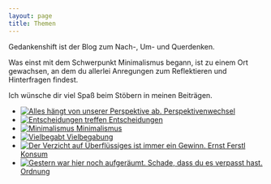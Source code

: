 ```yaml
---
layout: page
title: Themen
---
```


Gedankenshift ist der Blog zum Nach-, Um- und Querdenken.

Was einst mit dem Schwerpunkt Minimalismus begann, ist zu einem Ort gewachsen,
an dem du allerlei Anregungen zum Reflektieren und Hinterfragen findest.

Ich wünsche dir viel Spaß beim Stöbern in meinen Beiträgen.

<ul class="categories">

<li>
<a href="{{site.baseurl}}/tags/Perspektivenwechsel.html">
<img src="{{site.baseurl}}/assets/img/categories/Perspektive.jpg" alt="Alles hängt von unserer Perspektive ab."/>
<span>Perspektivenwechsel</span>
</a>
</li>
<li>
<a href="{{site.baseurl}}/tags/Entscheidungen.html">
<img src="{{site.baseurl}}/assets/img/categories/Entscheidungen.jpg" alt="Entscheidungen treffen"/>
<span>Entscheidungen</span>
</a>
</li>
<li>
<a href="{{site.baseurl}}/tags/Minimalismus.html">
<img src="{{site.baseurl}}/assets/img/categories/Minimalismus.jpg" alt="Minimalismus"/>
<span>Minimalismus</span>
</a>
</li>

<li>
<a href="{{site.baseurl}}/tags/Vielbegabt.html">
<img src="{{site.baseurl}}/assets/img/categories/Vielbegabt.jpg" alt="Vielbegabt"/>
<span>Vielbegabung</span>
</a>
</li>
<li>
<a href="{{site.baseurl}}/categories/Nachhaltigkeit.html">
<img src="{{site.baseurl}}/assets/img/categories/Nachhaltigkeit.jpg" alt="Der Verzicht auf Überflüssiges ist immer ein Gewinn. Ernst Ferstl"/>
<span>Konsum</span>
</a>
</li>
<li>
<a href="{{site.baseurl}}/categories/Ordnung.html">
<img src="{{site.baseurl}}/assets/img/categories/Ordnung.jpg" alt="Gestern war hier noch aufgeräumt. Schade, dass du es verpasst hast."/>
<span>Ordnung</span>
</a>
</li>
</ul>

